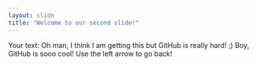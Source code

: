 ```yaml
---
layout: slide
title: "Welcome to our second slide!"
---
```

Your text: Oh man, I think I am getting this but GitHub is really hard! ;) 
Boy, GitHub is sooo cool!
Use the left arrow to go back!
